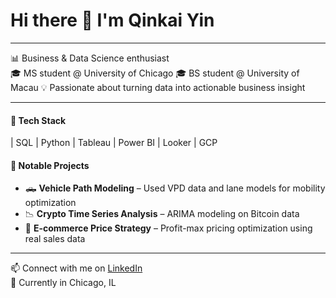 # Hi there 👋 I'm Qinkai Yin
---
📊 Business & Data Science enthusiast  
🎓 MS student @ University of Chicago
🎓 BS student @ University of Macau
💡 Passionate about turning data into actionable business insight 

---

#### 🔧 Tech Stack
| SQL | Python | Tableau | Power BI | Looker | GCP

#### 📁 Notable Projects
- 🛻 **Vehicle Path Modeling** – Used VPD data and lane models for mobility optimization  
- 📉 **Crypto Time Series Analysis** – ARIMA modeling on Bitcoin data  
- 🛒 **E-commerce Price Strategy** – Profit-max pricing optimization using real sales data

---

📫 Connect with me on [LinkedIn](https://www.linkedin.com/in/你的用户名)  
📍 Currently in Chicago, IL
